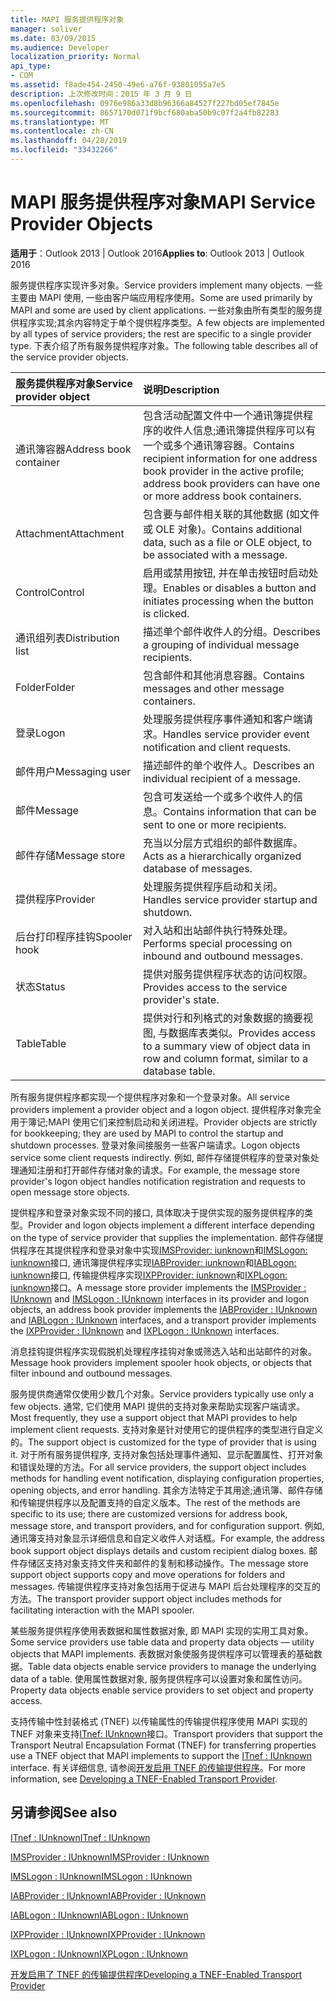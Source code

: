 ```yaml
---
title: MAPI 服务提供程序对象
manager: soliver
ms.date: 03/09/2015
ms.audience: Developer
localization_priority: Normal
api_type:
- COM
ms.assetid: f8ade454-2450-49e6-a76f-93801055a7e5
description: 上次修改时间：2015 年 3 月 9 日
ms.openlocfilehash: 0976e986a33d8b96366a84527f227bd05ef7845e
ms.sourcegitcommit: 8657170d071f9bcf680aba50b9c07f2a4fb82283
ms.translationtype: MT
ms.contentlocale: zh-CN
ms.lasthandoff: 04/28/2019
ms.locfileid: "33432266"
---
```

# <a name="mapi-service-provider-objects"></a><span data-ttu-id="49834-103">MAPI 服务提供程序对象</span><span class="sxs-lookup"><span data-stu-id="49834-103">MAPI Service Provider Objects</span></span>

  
  
<span data-ttu-id="49834-104">**适用于**：Outlook 2013 | Outlook 2016</span><span class="sxs-lookup"><span data-stu-id="49834-104">**Applies to**: Outlook 2013 | Outlook 2016</span></span> 
  
<span data-ttu-id="49834-105">服务提供程序实现许多对象。</span><span class="sxs-lookup"><span data-stu-id="49834-105">Service providers implement many objects.</span></span> <span data-ttu-id="49834-106">一些主要由 MAPI 使用, 一些由客户端应用程序使用。</span><span class="sxs-lookup"><span data-stu-id="49834-106">Some are used primarily by MAPI and some are used by client applications.</span></span> <span data-ttu-id="49834-107">一些对象由所有类型的服务提供程序实现;其余内容特定于单个提供程序类型。</span><span class="sxs-lookup"><span data-stu-id="49834-107">A few objects are implemented by all types of service providers; the rest are specific to a single provider type.</span></span> <span data-ttu-id="49834-108">下表介绍了所有服务提供程序对象。</span><span class="sxs-lookup"><span data-stu-id="49834-108">The following table describes all of the service provider objects.</span></span>
  
|<span data-ttu-id="49834-109">**服务提供程序对象**</span><span class="sxs-lookup"><span data-stu-id="49834-109">**Service provider object**</span></span>|<span data-ttu-id="49834-110">**说明**</span><span class="sxs-lookup"><span data-stu-id="49834-110">**Description**</span></span>|
|:-----|:-----|
|<span data-ttu-id="49834-111">通讯簿容器</span><span class="sxs-lookup"><span data-stu-id="49834-111">Address book container</span></span>  <br/> |<span data-ttu-id="49834-112">包含活动配置文件中一个通讯簿提供程序的收件人信息;通讯簿提供程序可以有一个或多个通讯簿容器。</span><span class="sxs-lookup"><span data-stu-id="49834-112">Contains recipient information for one address book provider in the active profile; address book providers can have one or more address book containers.</span></span>  <br/> |
|<span data-ttu-id="49834-113">Attachment</span><span class="sxs-lookup"><span data-stu-id="49834-113">Attachment</span></span>  <br/> |<span data-ttu-id="49834-114">包含要与邮件相关联的其他数据 (如文件或 OLE 对象)。</span><span class="sxs-lookup"><span data-stu-id="49834-114">Contains additional data, such as a file or OLE object, to be associated with a message.</span></span>  <br/> |
|<span data-ttu-id="49834-115">Control</span><span class="sxs-lookup"><span data-stu-id="49834-115">Control</span></span>  <br/> |<span data-ttu-id="49834-116">启用或禁用按钮, 并在单击按钮时启动处理。</span><span class="sxs-lookup"><span data-stu-id="49834-116">Enables or disables a button and initiates processing when the button is clicked.</span></span>  <br/> |
|<span data-ttu-id="49834-117">通讯组列表</span><span class="sxs-lookup"><span data-stu-id="49834-117">Distribution list</span></span>  <br/> |<span data-ttu-id="49834-118">描述单个邮件收件人的分组。</span><span class="sxs-lookup"><span data-stu-id="49834-118">Describes a grouping of individual message recipients.</span></span>  <br/> |
|<span data-ttu-id="49834-119">Folder</span><span class="sxs-lookup"><span data-stu-id="49834-119">Folder</span></span>  <br/> |<span data-ttu-id="49834-120">包含邮件和其他消息容器。</span><span class="sxs-lookup"><span data-stu-id="49834-120">Contains messages and other message containers.</span></span>  <br/> |
|<span data-ttu-id="49834-121">登录</span><span class="sxs-lookup"><span data-stu-id="49834-121">Logon</span></span>  <br/> |<span data-ttu-id="49834-122">处理服务提供程序事件通知和客户端请求。</span><span class="sxs-lookup"><span data-stu-id="49834-122">Handles service provider event notification and client requests.</span></span>  <br/> |
|<span data-ttu-id="49834-123">邮件用户</span><span class="sxs-lookup"><span data-stu-id="49834-123">Messaging user</span></span>  <br/> |<span data-ttu-id="49834-124">描述邮件的单个收件人。</span><span class="sxs-lookup"><span data-stu-id="49834-124">Describes an individual recipient of a message.</span></span>  <br/> |
|<span data-ttu-id="49834-125">邮件</span><span class="sxs-lookup"><span data-stu-id="49834-125">Message</span></span>  <br/> |<span data-ttu-id="49834-126">包含可发送给一个或多个收件人的信息。</span><span class="sxs-lookup"><span data-stu-id="49834-126">Contains information that can be sent to one or more recipients.</span></span>  <br/> |
|<span data-ttu-id="49834-127">邮件存储</span><span class="sxs-lookup"><span data-stu-id="49834-127">Message store</span></span>  <br/> |<span data-ttu-id="49834-128">充当以分层方式组织的邮件数据库。</span><span class="sxs-lookup"><span data-stu-id="49834-128">Acts as a hierarchically organized database of messages.</span></span>  <br/> |
|<span data-ttu-id="49834-129">提供程序</span><span class="sxs-lookup"><span data-stu-id="49834-129">Provider</span></span>  <br/> |<span data-ttu-id="49834-130">处理服务提供程序启动和关闭。</span><span class="sxs-lookup"><span data-stu-id="49834-130">Handles service provider startup and shutdown.</span></span>  <br/> |
|<span data-ttu-id="49834-131">后台打印程序挂钩</span><span class="sxs-lookup"><span data-stu-id="49834-131">Spooler hook</span></span>  <br/> |<span data-ttu-id="49834-132">对入站和出站邮件执行特殊处理。</span><span class="sxs-lookup"><span data-stu-id="49834-132">Performs special processing on inbound and outbound messages.</span></span>  <br/> |
|<span data-ttu-id="49834-133">状态</span><span class="sxs-lookup"><span data-stu-id="49834-133">Status</span></span>  <br/> |<span data-ttu-id="49834-134">提供对服务提供程序状态的访问权限。</span><span class="sxs-lookup"><span data-stu-id="49834-134">Provides access to the service provider's state.</span></span>  <br/> |
|<span data-ttu-id="49834-135">Table</span><span class="sxs-lookup"><span data-stu-id="49834-135">Table</span></span>  <br/> |<span data-ttu-id="49834-136">提供对行和列格式的对象数据的摘要视图, 与数据库表类似。</span><span class="sxs-lookup"><span data-stu-id="49834-136">Provides access to a summary view of object data in row and column format, similar to a database table.</span></span>  <br/> |
   
<span data-ttu-id="49834-137">所有服务提供程序都实现一个提供程序对象和一个登录对象。</span><span class="sxs-lookup"><span data-stu-id="49834-137">All service providers implement a provider object and a logon object.</span></span> <span data-ttu-id="49834-138">提供程序对象完全用于簿记;MAPI 使用它们来控制启动和关闭进程。</span><span class="sxs-lookup"><span data-stu-id="49834-138">Provider objects are strictly for bookkeeping; they are used by MAPI to control the startup and shutdown processes.</span></span> <span data-ttu-id="49834-139">登录对象间接服务一些客户端请求。</span><span class="sxs-lookup"><span data-stu-id="49834-139">Logon objects service some client requests indirectly.</span></span> <span data-ttu-id="49834-140">例如, 邮件存储提供程序的登录对象处理通知注册和打开邮件存储对象的请求。</span><span class="sxs-lookup"><span data-stu-id="49834-140">For example, the message store provider's logon object handles notification registration and requests to open message store objects.</span></span> 
  
<span data-ttu-id="49834-141">提供程序和登录对象实现不同的接口, 具体取决于提供实现的服务提供程序的类型。</span><span class="sxs-lookup"><span data-stu-id="49834-141">Provider and logon objects implement a different interface depending on the type of service provider that supplies the implementation.</span></span> <span data-ttu-id="49834-142">邮件存储提供程序在其提供程序和登录对象中实现[IMSProvider: iunknown](imsprovideriunknown.md)和[IMSLogon: iunknown](imslogoniunknown.md)接口, 通讯簿提供程序实现[IABProvider: iunknown](iabprovideriunknown.md)和[IABLogon: iunknown](iablogoniunknown.md)接口, 传输提供程序实现[IXPProvider: iunknown](ixpprovideriunknown.md)和[IXPLogon: iunknown](ixplogoniunknown.md)接口。</span><span class="sxs-lookup"><span data-stu-id="49834-142">A message store provider implements the [IMSProvider : IUnknown](imsprovideriunknown.md) and [IMSLogon : IUnknown](imslogoniunknown.md) interfaces in its provider and logon objects, an address book provider implements the [IABProvider : IUnknown](iabprovideriunknown.md) and [IABLogon : IUnknown](iablogoniunknown.md) interfaces, and a transport provider implements the [IXPProvider : IUnknown](ixpprovideriunknown.md) and [IXPLogon : IUnknown](ixplogoniunknown.md) interfaces.</span></span> 
  
<span data-ttu-id="49834-143">消息挂钩提供程序实现假脱机处理程序挂钩对象或筛选入站和出站邮件的对象。</span><span class="sxs-lookup"><span data-stu-id="49834-143">Message hook providers implement spooler hook objects, or objects that filter inbound and outbound messages.</span></span>
  
<span data-ttu-id="49834-144">服务提供商通常仅使用少数几个对象。</span><span class="sxs-lookup"><span data-stu-id="49834-144">Service providers typically use only a few objects.</span></span> <span data-ttu-id="49834-145">通常, 它们使用 MAPI 提供的支持对象来帮助实现客户端请求。</span><span class="sxs-lookup"><span data-stu-id="49834-145">Most frequently, they use a support object that MAPI provides to help implement client requests.</span></span> <span data-ttu-id="49834-146">支持对象是针对使用它的提供程序的类型进行自定义的。</span><span class="sxs-lookup"><span data-stu-id="49834-146">The support object is customized for the type of provider that is using it.</span></span> <span data-ttu-id="49834-147">对于所有服务提供程序, 支持对象包括处理事件通知、显示配置属性、打开对象和错误处理的方法。</span><span class="sxs-lookup"><span data-stu-id="49834-147">For all service providers, the support object includes methods for handling event notification, displaying configuration properties, opening objects, and error handling.</span></span> <span data-ttu-id="49834-148">其余方法特定于其用途;通讯簿、邮件存储和传输提供程序以及配置支持的自定义版本。</span><span class="sxs-lookup"><span data-stu-id="49834-148">The rest of the methods are specific to its use; there are customized versions for address book, message store, and transport providers, and for configuration support.</span></span> <span data-ttu-id="49834-149">例如, 通讯簿支持对象显示详细信息和自定义收件人对话框。</span><span class="sxs-lookup"><span data-stu-id="49834-149">For example, the address book support object displays details and custom recipient dialog boxes.</span></span> <span data-ttu-id="49834-150">邮件存储区支持对象支持文件夹和邮件的复制和移动操作。</span><span class="sxs-lookup"><span data-stu-id="49834-150">The message store support object supports copy and move operations for folders and messages.</span></span> <span data-ttu-id="49834-151">传输提供程序支持对象包括用于促进与 MAPI 后台处理程序的交互的方法。</span><span class="sxs-lookup"><span data-stu-id="49834-151">The transport provider support object includes methods for facilitating interaction with the MAPI spooler.</span></span> 
  
<span data-ttu-id="49834-152">某些服务提供程序使用表数据和属性数据对象, 即 MAPI 实现的实用工具对象。</span><span class="sxs-lookup"><span data-stu-id="49834-152">Some service providers use table data and property data objects — utility objects that MAPI implements.</span></span> <span data-ttu-id="49834-153">表数据对象使服务提供程序可以管理表的基础数据。</span><span class="sxs-lookup"><span data-stu-id="49834-153">Table data objects enable service providers to manage the underlying data of a table.</span></span> <span data-ttu-id="49834-154">使用属性数据对象, 服务提供程序可以设置对象和属性访问。</span><span class="sxs-lookup"><span data-stu-id="49834-154">Property data objects enable service providers to set object and property access.</span></span> 
  
<span data-ttu-id="49834-155">支持传输中性封装格式 (TNEF) 以传输属性的传输提供程序使用 MAPI 实现的 TNEF 对象来支持[ITnef: IUnknown](itnefiunknown.md)接口。</span><span class="sxs-lookup"><span data-stu-id="49834-155">Transport providers that support the Transport Neutral Encapsulation Format (TNEF) for transferring properties use a TNEF object that MAPI implements to support the [ITnef : IUnknown](itnefiunknown.md) interface.</span></span> <span data-ttu-id="49834-156">有关详细信息, 请参阅[开发启用 TNEF 的传输提供程序](developing-a-tnef-enabled-transport-provider.md)。</span><span class="sxs-lookup"><span data-stu-id="49834-156">For more information, see [Developing a TNEF-Enabled Transport Provider](developing-a-tnef-enabled-transport-provider.md).</span></span> 
  
## <a name="see-also"></a><span data-ttu-id="49834-157">另请参阅</span><span class="sxs-lookup"><span data-stu-id="49834-157">See also</span></span>



[<span data-ttu-id="49834-158">ITnef : IUnknown</span><span class="sxs-lookup"><span data-stu-id="49834-158">ITnef : IUnknown</span></span>](itnefiunknown.md)
  
[<span data-ttu-id="49834-159">IMSProvider : IUnknown</span><span class="sxs-lookup"><span data-stu-id="49834-159">IMSProvider : IUnknown</span></span>](imsprovideriunknown.md)
  
[<span data-ttu-id="49834-160">IMSLogon : IUnknown</span><span class="sxs-lookup"><span data-stu-id="49834-160">IMSLogon : IUnknown</span></span>](imslogoniunknown.md)
  
[<span data-ttu-id="49834-161">IABProvider : IUnknown</span><span class="sxs-lookup"><span data-stu-id="49834-161">IABProvider : IUnknown</span></span>](iabprovideriunknown.md)
  
[<span data-ttu-id="49834-162">IABLogon : IUnknown</span><span class="sxs-lookup"><span data-stu-id="49834-162">IABLogon : IUnknown</span></span>](iablogoniunknown.md)
  
[<span data-ttu-id="49834-163">IXPProvider : IUnknown</span><span class="sxs-lookup"><span data-stu-id="49834-163">IXPProvider : IUnknown</span></span>](ixpprovideriunknown.md)
  
[<span data-ttu-id="49834-164">IXPLogon : IUnknown</span><span class="sxs-lookup"><span data-stu-id="49834-164">IXPLogon : IUnknown</span></span>](ixplogoniunknown.md)


[<span data-ttu-id="49834-165">开发启用了 TNEF 的传输提供程序</span><span class="sxs-lookup"><span data-stu-id="49834-165">Developing a TNEF-Enabled Transport Provider</span></span>](developing-a-tnef-enabled-transport-provider.md)

